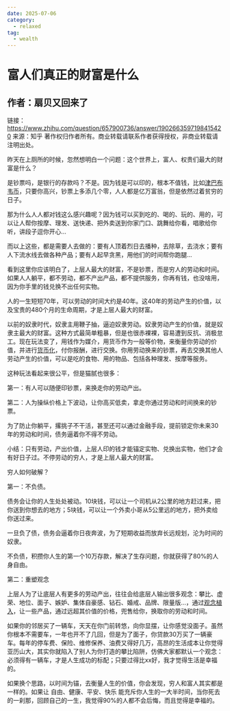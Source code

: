 ```yaml
---
date: 2025-07-06
category:
  - relaxed
tag:
  - wealth
---
```


# 富人们真正的财富是什么



## 作者：扇贝又回来了

链接：https://www.zhihu.com/question/657900736/answer/1902663597198415420
来源：知乎
著作权归作者所有。商业转载请联系作者获得授权，非商业转载请注明出处。



昨天在上厕所的时候，忽然想明白一个问题：这个世界上，富人、权贵们最大的财富是什么？

是钞票吗，是银行的存款吗？不是。因为钱是可以印的，根本不值钱，比如[津巴布韦币](https://zhida.zhihu.com/search?content_id=725905889&content_type=Answer&match_order=1&q=津巴布韦币&zhida_source=entity)，只要你高兴，钞票上多添几个零，人人都是亿万富翁，但是依然过着贫穷的日子。

那为什么人人都对钱这么感兴趣呢？因为钱可以买到吃的、喝的、玩的、用的，可以让人帮你按摩、理发、送快递、把外卖送到你家门口、跳舞给你看，唱歌给你听，讲段子逗你开心...

而以上这些，都是需要人去做的：要有人顶着烈日去播种，去除草，去浇水；要有人下流水线去做各种产品；要有人起早贪黑，用他们的时间帮你跑腿...

看到这里你应该明白了，上层人最大的财富，不是钞票，而是穷人的劳动和时间。如果人人躺平，都不劳动，都不产出产品，都不提供服务，你再有钱，也没啥用，因为你手里的钱兑换不出任何实物。

人的一生短短70年，可以劳动的时间大约是40年。这40年的劳动产生的价值，以及宝贵的480个月的生命周期，才是上层人最大的财富。

以前的奴隶时代，奴隶主用鞭子抽，逼迫奴隶劳动。奴隶劳动产生的价值，就是奴隶主最大的财富。这种方式最简单粗暴，但是也很赤裸裸，容易遭到反抗、消极怠工。现在玩法变了，用钱作为媒介，用货币作为一般等价物，来衡量你劳动的价值，并进行[货币化](https://zhida.zhihu.com/search?content_id=725905889&content_type=Answer&match_order=1&q=货币化&zhida_source=entity)，付你报酬，进行交换。你用劳动换来的钞票，再去交换其他人劳动产生的价值，可以是吃的食物、用的物品、包括各种理发、按摩等服务。

这种玩法看起来很公平，但是猫腻也很多：

第一：有人可以随便印钞票，来换走你的劳动产出。

第二：人为操纵价格上下波动，让你高买低卖，拿走你通过劳动和时间换来的钞票。

为了防止你躺平，撂挑子不干活，甚至还可以通过金融手段，提前锁定你未来30年的劳动和时间，债务逼着你不得不劳动。

小结：只有劳动，产出价值，上层人印的钱才能锚定实物、兑换出实物，他们才会有好日子过。不停劳动的穷人，才是上层人最大的财富。



穷人如何破解？

第一：不负债。

债务会让你的人生处处被动。10块钱，可以让一个司机从2公里的地方赶过来，把你送到你想去的地方；5块钱，可以让一个外卖小哥从5公里远的地方，把外卖给你送过来。

一旦负了债，债务会逼着你日夜奔波，为了短期收益而放弃长远规划，沦为时间的奴隶。

不负债，积攒你人生的第一个10万存款，解决了生存问题，你就获得了80%的人身自由。

第二：重塑观念

上层人为了让底层人有更多的劳动产出，往往会给底层人输出很多观念：攀比、虚荣、地位、面子、嫉妒、集体自豪感、钻石、婚戒、品牌、限量版...，通过[观念植入](https://zhida.zhihu.com/search?content_id=725905889&content_type=Answer&match_order=1&q=观念植入&zhida_source=entity)，让一些产品，通过远超其价值的价格，兜售给你，换取你的劳动和时间。

如果你的邻居买了一辆车，天天在你门前转悠，向你显摆，让你感觉没面子。虽然你根本不需要车，一年也开不了几回，但是为了面子，你贷款30万买了一辆豪车。每年的停车费、保险、维修保养、油费又得好几万，高昂的生活成本让你觉得亚历山大，其实你就陷入了别人为你打造的攀比陷阱，仿佛大家都默认一个观念：必须得有一辆车，才是人生成功的标配；只要过得比xx好，我才觉得生活是幸福的。

如果换个思路，以时间为锚，去衡量人生的价值，你会发现，穷人和富人其实都是一样的。如果让 自由、健康、平安、快乐 能充斥你人生的一大半时间，当你死去的一刹那，回顾自己的一生，我觉得90%的人都不会后悔，而且觉得是幸福的。

